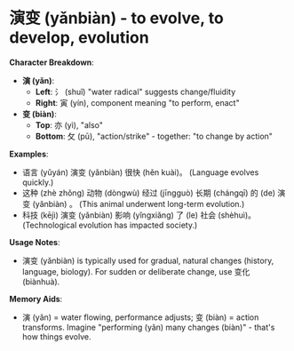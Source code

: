 # **演变 (yǎnbiàn) - to evolve, to develop, evolution**

**Character Breakdown**:  
- **演 (yǎn)**:
  - **Left**: 氵 (shuǐ) "water radical" suggests change/fluidity
  - **Right**: 寅 (yín), component meaning "to perform, enact"  
- **变 (biàn)**:
  - **Top**: 亦 (yì), "also"
  - **Bottom**: 攵 (pū), "action/strike" - together: "to change by action"

**Examples**:  
- 语言 (yǔyán) 演变 (yǎnbiàn) 很快 (hěn kuài)。 (Language evolves quickly.)  
- 这种 (zhè zhǒng) 动物 (dòngwù) 经过 (jīngguò) 长期 (chángqī) 的 (de) 演变 (yǎnbiàn) 。 (This animal underwent long-term evolution.)  
- 科技 (kējì) 演变 (yǎnbiàn) 影响 (yǐngxiǎng) 了 (le) 社会 (shèhuì)。 (Technological evolution has impacted society.)

**Usage Notes**:  
- 演变 (yǎnbiàn) is typically used for gradual, natural changes (history, language, biology). For sudden or deliberate change, use 变化 (biànhuà).

**Memory Aids**:  
- 演 (yǎn) = water flowing, performance adjusts; 变 (biàn) = action transforms. Imagine "performing (yǎn) many changes (biàn)" - that's how things evolve.